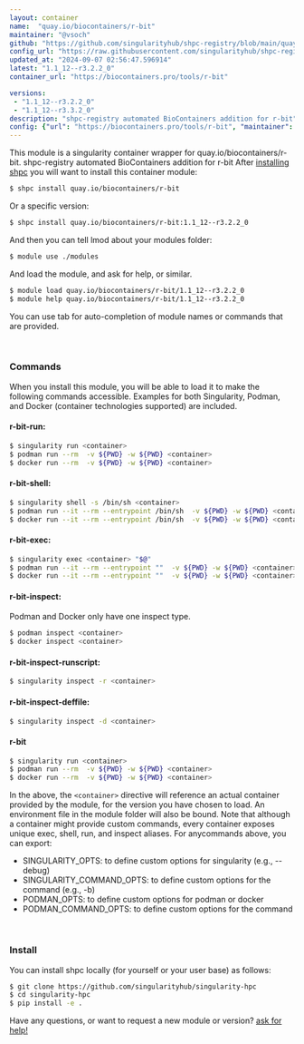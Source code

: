 ```yaml
---
layout: container
name:  "quay.io/biocontainers/r-bit"
maintainer: "@vsoch"
github: "https://github.com/singularityhub/shpc-registry/blob/main/quay.io/biocontainers/r-bit/container.yaml"
config_url: "https://raw.githubusercontent.com/singularityhub/shpc-registry/main/quay.io/biocontainers/r-bit/container.yaml"
updated_at: "2024-09-07 02:56:47.596914"
latest: "1.1_12--r3.2.2_0"
container_url: "https://biocontainers.pro/tools/r-bit"

versions:
 - "1.1_12--r3.2.2_0"
 - "1.1_12--r3.3.2_0"
description: "shpc-registry automated BioContainers addition for r-bit"
config: {"url": "https://biocontainers.pro/tools/r-bit", "maintainer": "@vsoch", "description": "shpc-registry automated BioContainers addition for r-bit", "latest": {"1.1_12--r3.2.2_0": "sha256:7196d94a76350dca9b9fb98cc7a6149c98a1b5f45546eba7bc3c83c1baec6d87"}, "tags": {"1.1_12--r3.2.2_0": "sha256:7196d94a76350dca9b9fb98cc7a6149c98a1b5f45546eba7bc3c83c1baec6d87", "1.1_12--r3.3.2_0": "sha256:1efb97dfb1ca7219766dccb992ed5bebca9ba2ea1183091d322ed11bd67bd209"}, "docker": "quay.io/biocontainers/r-bit"}
---
```


This module is a singularity container wrapper for quay.io/biocontainers/r-bit.
shpc-registry automated BioContainers addition for r-bit
After [installing shpc](#install) you will want to install this container module:


```bash
$ shpc install quay.io/biocontainers/r-bit
```

Or a specific version:

```bash
$ shpc install quay.io/biocontainers/r-bit:1.1_12--r3.2.2_0
```

And then you can tell lmod about your modules folder:

```bash
$ module use ./modules
```

And load the module, and ask for help, or similar.

```bash
$ module load quay.io/biocontainers/r-bit/1.1_12--r3.2.2_0
$ module help quay.io/biocontainers/r-bit/1.1_12--r3.2.2_0
```

You can use tab for auto-completion of module names or commands that are provided.

<br>

### Commands

When you install this module, you will be able to load it to make the following commands accessible.
Examples for both Singularity, Podman, and Docker (container technologies supported) are included.

#### r-bit-run:

```bash
$ singularity run <container>
$ podman run --rm  -v ${PWD} -w ${PWD} <container>
$ docker run --rm  -v ${PWD} -w ${PWD} <container>
```

#### r-bit-shell:

```bash
$ singularity shell -s /bin/sh <container>
$ podman run --it --rm --entrypoint /bin/sh  -v ${PWD} -w ${PWD} <container>
$ docker run --it --rm --entrypoint /bin/sh  -v ${PWD} -w ${PWD} <container>
```

#### r-bit-exec:

```bash
$ singularity exec <container> "$@"
$ podman run --it --rm --entrypoint ""  -v ${PWD} -w ${PWD} <container> "$@"
$ docker run --it --rm --entrypoint ""  -v ${PWD} -w ${PWD} <container> "$@"
```

#### r-bit-inspect:

Podman and Docker only have one inspect type.

```bash
$ podman inspect <container>
$ docker inspect <container>
```

#### r-bit-inspect-runscript:

```bash
$ singularity inspect -r <container>
```

#### r-bit-inspect-deffile:

```bash
$ singularity inspect -d <container>
```



#### r-bit

```bash
$ singularity run <container>
$ podman run --rm  -v ${PWD} -w ${PWD} <container>
$ docker run --rm  -v ${PWD} -w ${PWD} <container>
```


In the above, the `<container>` directive will reference an actual container provided
by the module, for the version you have chosen to load. An environment file in the
module folder will also be bound. Note that although a container
might provide custom commands, every container exposes unique exec, shell, run, and
inspect aliases. For anycommands above, you can export:

 - SINGULARITY_OPTS: to define custom options for singularity (e.g., --debug)
 - SINGULARITY_COMMAND_OPTS: to define custom options for the command (e.g., -b)
 - PODMAN_OPTS: to define custom options for podman or docker
 - PODMAN_COMMAND_OPTS: to define custom options for the command

<br>

### Install

You can install shpc locally (for yourself or your user base) as follows:

```bash
$ git clone https://github.com/singularityhub/singularity-hpc
$ cd singularity-hpc
$ pip install -e .
```

Have any questions, or want to request a new module or version? [ask for help!](https://github.com/singularityhub/singularity-hpc/issues)